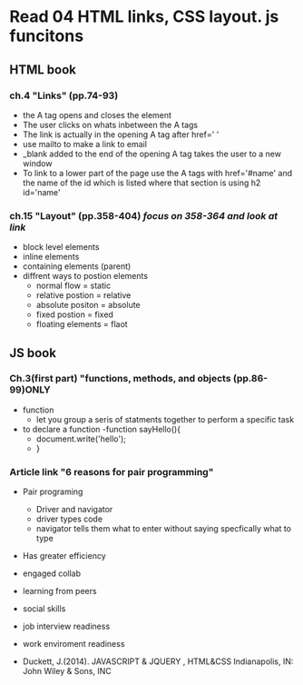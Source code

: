 # Read 04 HTML links, CSS layout. js funcitons

## HTML book

### ch.4 "Links" (pp.74-93)
- the A tag opens and closes the element
- The user clicks on whats inbetween the A tags
- The link is actually in the opening A tag after href=' '
- use mailto to make a link to email
- _blank added to the end of the opening A tag takes the user to a new window
- To link to a lower part of the page use the A tags with href='#name' and the name of the id which is listed where that section is using h2 id='name'

### ch.15 "Layout" (pp.358-404) *focus on 358-364 and look at link*
- block level elements
- inline elements
- containing elements (parent)
- diffrent ways to postion elements
  - normal flow = static
  - relative postion = relative
  - absolute positon = absolute
  - fixed postion = fixed
  - floating elements = flaot

## JS book 

### Ch.3(first part) "functions, methods, and objects (pp.86-99)ONLY
- function
  - let you group a seris of statments together to perform a specific task
- to declare a function
  -function sayHello(){
    - document.write('hello');
  - }

### Article link "6 reasons for pair programming"
- Pair programing
  - Driver and navigator
  - driver types code
  - navigator tells them what to enter without saying specfically what to type
- Has greater efficiency
- engaged collab
- learning from peers
- social skills
- job interview readiness
- work enviroment readiness

- Duckett, J.(2014). JAVASCRIPT & JQUERY , HTML&CSS
Indianapolis, IN: John Wiley & Sons, INC